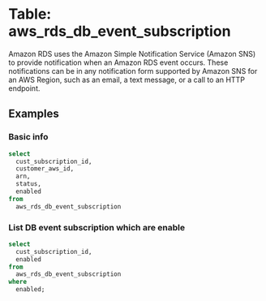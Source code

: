 # Table: aws_rds_db_event_subscription

Amazon RDS uses the Amazon Simple Notification Service (Amazon SNS) to provide notification when an Amazon RDS event occurs. These notifications can be in any notification form supported by Amazon SNS for an AWS Region, such as an email, a text message, or a call to an HTTP endpoint.

## Examples

### Basic info

```sql
select
  cust_subscription_id,
  customer_aws_id,
  arn,
  status,
  enabled
from
  aws_rds_db_event_subscription
```

### List DB event subscription which are enable

```sql
select
  cust_subscription_id,
  enabled
from
  aws_rds_db_event_subscription
where
  enabled;
```